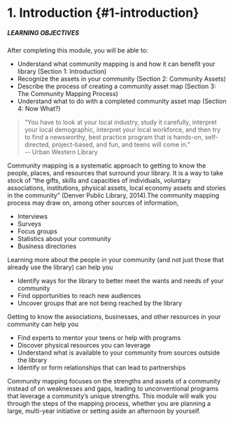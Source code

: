 # 1\. Introduction {#1-introduction}

<div class="table-format objectives"><span class="title"><h5>LEARNING OBJECTIVES</h5></span>
After completing this module, you will be able to:
<ul><li>Understand what community mapping is and how it can benefit your library (Section 1: Introduction)</li><li>
Recognize the assets in your community (Section 2: Community Assets)</li><li>
Describe the process of creating a community asset map (Section 3: The Community Mapping Process)</li><li>
Understand what to do with a completed community asset map (Section 4: Now What?)</li></ul></div>

> “You have to look at your local industry, study it carefully, interpret your local demographic, interpret your local workforce, and then try to find a newsworthy, best practice program that is hands-on, self-directed, project-based, and fun, and teens will come in.” <br/>-- Urban Western Library

Community mapping is a systematic approach to getting to know the people, places, and resources that surround your library. It is a way to take stock of “the gifts, skills and capacities of individuals, voluntary associations, institutions, physical assets, local economy assets and stories in the community” (Denver Public Library, 2014).The community mapping process may draw on, among other sources of information,

*   Interviews
*   Surveys
*   Focus groups
*   Statistics about your community
*   Business directories

Learning more about the people in your community (and not just those that already use the library) can help you

*   Identify ways for the library to better meet the wants and needs of your community
*   Find opportunities to reach new audiences
*   Uncover groups that are not being reached by the library

Getting to know the associations, businesses, and other resources in your community can help you

*   Find experts to mentor your teens or help with programs
*   Discover physical resources you can leverage
*   Understand what is available to your community from sources outside the library
*   Identify or form relationships that can lead to partnerships

Community mapping focuses on the strengths and assets of a community instead of on weaknesses and gaps, leading to unconventional programs that leverage a community’s unique strengths. This module will walk you through the steps of the mapping process, whether you are planning a large, multi-year initiative or setting aside an afternoon by yourself.